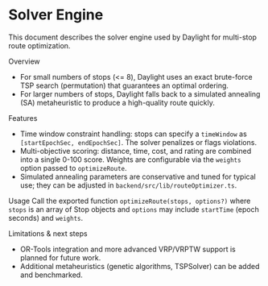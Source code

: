 # Solver Engine

This document describes the solver engine used by Daylight for multi-stop route optimization.

Overview
- For small numbers of stops (<= 8), Daylight uses an exact brute-force TSP search (permutation) that guarantees an optimal ordering.
- For larger numbers of stops, Daylight falls back to a simulated annealing (SA) metaheuristic to produce a high-quality route quickly.

Features
- Time window constraint handling: stops can specify a `timeWindow` as `[startEpochSec, endEpochSec]`. The solver penalizes or flags violations.
- Multi-objective scoring: distance, time, cost, and rating are combined into a single 0-100 score. Weights are configurable via the `weights` option passed to `optimizeRoute`.
- Simulated annealing parameters are conservative and tuned for typical use; they can be adjusted in `backend/src/lib/routeOptimizer.ts`.

Usage
Call the exported function `optimizeRoute(stops, options?)` where `stops` is an array of Stop objects and `options` may include `startTime` (epoch seconds) and `weights`.

Limitations & next steps
- OR-Tools integration and more advanced VRP/VRPTW support is planned for future work.
- Additional metaheuristics (genetic algorithms, TSPSolver) can be added and benchmarked.

